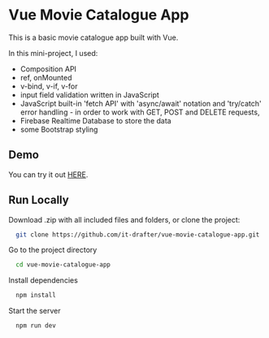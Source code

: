# Vue Movie Catalogue App

This is a basic movie catalogue app built with Vue.

In this mini-project, I used:
- Composition API
- ref, onMounted
- v-bind, v-if, v-for
- input field validation written in JavaScript
- JavaScript built-in 'fetch API' with 'async/await' notation and 'try/catch' error handling - in order to work with GET, POST and DELETE requests,
- Firebase Realtime Database to store the data
- some Bootstrap styling

## Demo

You can try it out [HERE](http://drafter.atwebpages.com/vue-movie-catalogue-app/).

## Run Locally

Download .zip with all included files and folders, or clone the project:

```bash
  git clone https://github.com/it-drafter/vue-movie-catalogue-app.git
```

Go to the project directory

```bash
  cd vue-movie-catalogue-app
```

Install dependencies

```bash
  npm install
```

Start the server

```bash
  npm run dev
```
